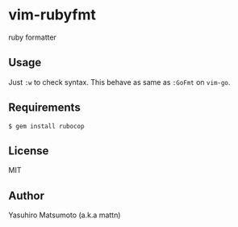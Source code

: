 # vim-rubyfmt

ruby formatter

## Usage

Just `:w` to check syntax. This behave as same as `:GoFmt` on `vim-go`.

## Requirements

```
$ gem install rubocop
```

## License

MIT

## Author

Yasuhiro Matsumoto (a.k.a mattn)
